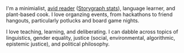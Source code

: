 I'm a minimialist, [avid reader](https://app.thestorygraph.com/profile/mychiffonn)
([Storygraph stats](https://app.thestorygraph.com/stats/mychiffonn?year=2025)), 
language learner, and plant-based cook. 
I love organzing events, from hackathons to friend hangouts, 
particularly potlucks and board game nights.

I love teaching, learning, and deliberating. 
I can dabble across topics of linguistics, gender equality, 
justice (social, environmental, algorithmic, epistemic justice), and political philosophy.
